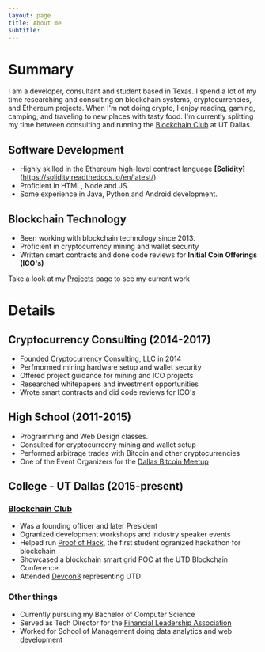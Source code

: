 ```yaml
---
layout: page
title: About me
subtitle: 
---
```


# Summary
I am a developer, consultant and student based in Texas. I spend a lot of my time researching and consulting on blockchain systems, cryptocurrencies, and Ethereum projects. When I'm not doing crypto, I enjoy reading, gaming, camping, and traveling to new places with tasty food. I'm currently splitting my time between consulting and running the [Blockchain Club](http://utdallas.orgsync.com/org/blockchainandcryptographicsystemsorganizationutd161270) at UT Dallas.

## <i class="fa fa-code" aria-hidden="true"></i> Software Development
- Highly skilled in the Ethereum high-level contract language **[Solidity]**(https://solidity.readthedocs.io/en/latest/).
- Proficient in HTML, Node and JS.
- Some experience in Java, Python and Android development.

## <i class="fa fa-link" aria-hidden="true"></i> Blockchain Technology
- Been working with blockchain technology since 2013.
- Proficient in cryptocurrency mining and wallet security
- Written smart contracts and done code reviews for **Initial Coin Offerings (ICO's)**

Take a look at my [Projects](http://michaellewellen.com/) page to see my current work

# Details

## <i class="fa fa-btc" aria-hidden="true"></i> Cryptocurrency Consulting (2014-2017)
- Founded Cryptocurrency Consulting, LLC in 2014
- Perfmormed mining hardware setup and wallet security
- Offered project guidance for mining and ICO projects
- Researched whitepapers and investment opportunities
- Wrote smart contracts and did code reviews for ICO's

## <i class="fa fa-pencil" aria-hidden="true"></i> High School (2011-2015)
- Programming and Web Design classes.
- Consulted for cryptocurrecny mining and wallet setup
- Performed arbitrage trades with Bitcoin and other cryptocurrencies
- One of the Event Organizers for the [Dallas Bitcoin Meetup](https://www.meetup.com/Dallas-Bitcoin-User-Meetup/)

## <i class="fa fa-graduation-cap" aria-hidden="true"></i> College - UT Dallas (2015-present)
### [Blockchain Club](http://utdallas.orgsync.com/org/blockchainandcryptographicsystemsorganizationutd161270)
- Was a founding officer and later President
- Ogranized development workshops and industry speaker events
- Helped run [Proof of Hack](https://poh.devpost.com/), the first student ogranized hackathon for blockchain
- Showcased a blockchain smart grid POC at the UTD Blockchain Conference
- Attended [Devcon3](https://ethereumfoundation.org/devcon3/) representing UTD

### Other things
- Currently pursuing my Bachelor of Computer Science
- Served as Tech Director for the [Financial Leadership Association](https://www.flautd.com/)
- Worked for School of Management doing data analytics and web development
